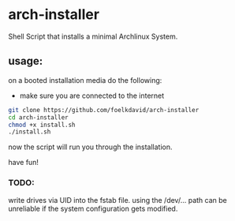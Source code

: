 # arch-installer
Shell Script that installs a minimal Archlinux System.

## usage:
on a booted installation media do the following:
- make sure you are connected to the internet
```bash
git clone https://github.com/foelkdavid/arch-installer
cd arch-installer
chmod +x install.sh
./install.sh
```

now the script will run you through the installation.

have fun!

### TODO:
write drives via UID into the fstab file.
using the /dev/... path can be unreliable if the system configuration gets modified.
